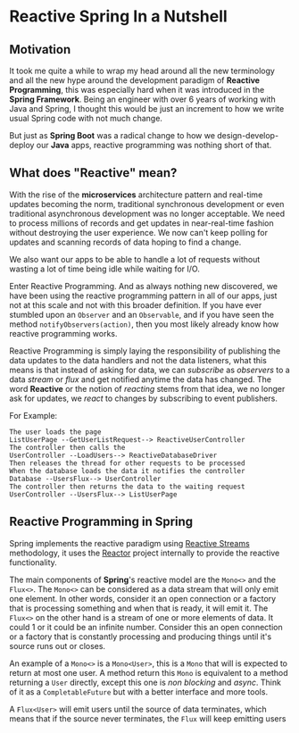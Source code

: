 # Reactive Spring In a Nutshell

## Motivation
It took me quite a while to wrap my head around all the new terminology and all the new hype around the development paradigm of **Reactive Programming**, this was especially hard when it was introduced in the **Spring Framework**. Being an engineer with over 6 years of working with Java and Spring, I thought this would be just an increment to how we write usual Spring code with not much change.

But just as **Spring Boot** was a radical change to how we design-develop-deploy our **Java** apps, reactive programming was nothing short of that.

## What does "Reactive" mean?

With the rise of the **microservices** architecture pattern and real-time updates becoming the norm, traditional synchronous development or even traditional asynchronous development was no longer acceptable. We need to process millions of records and get updates in near-real-time fashion without destroying the user experience. We now can't keep polling for updates and scanning records of data hoping to find a change.

We also want our apps to be able to handle a lot of requests without wasting a lot of time being idle while waiting for I/O.

Enter Reactive Programming. And as always nothing new discovered, we have been using the reactive programming pattern in all of our apps, just not at this scale and not with this broader definition. If you have ever stumbled upon an `Observer` and an `Observable`, and if you have seen the method `notifyObservers(action)`, then you most likely already know how reactive programming works.

Reactive Programming is simply laying the responsibility of publishing the data updates to the data handlers and not the data listeners, what this means is that instead of asking for data, we can _subscribe_ as _observers_ to a data _stream_ or _flux_ and get notified anytime the data has changed. The word **Reactive** or the notion of _reacting_ stems from that idea, we no longer ask for updates, we _react_ to changes by subscribing to event publishers.

For Example:
```
The user loads the page
ListUserPage --GetUserListRequest--> ReactiveUserController
The controller then calls the
UserController --LoadUsers--> ReactiveDatabaseDriver
Then releases the thread for other requests to be processed
When the database loads the data it notifies the controller
Database --UsersFlux--> UserController
The controller then returns the data to the waiting request
UserController --UsersFlux--> ListUserPage
```

## Reactive Programming in Spring

Spring implements the reactive paradigm using [Reactive Streams](https://github.com/reactive-streams/reactive-streams-jvm#reactive-streams) methodology, it uses the [Reactor](https://projectreactor.io/) project internally to provide 
the reactive functionality.

The main components of **Spring**'s reactive model are the `Mono<>` and the `Flux<>`. The `Mono<>` can be considered as a data stream that will only emit one element. In other words, consider it an open connection or a factory that is processing something and when that is ready, it will emit it. The `Flux<>` on the other hand is a stream of one or more elements of data. It could 1 or it could be an infinite number. Consider this an open connection or a factory that is constantly processing and producing things until it's source runs out or closes.

An example of a `Mono<>` is a `Mono<User>`, this is a `Mono` that will is expected to return at most one user. A method return this `Mono` is equivalent to a method returning a `User` directly, except this one is _non blocking_ and _async_. Think of it as a `CompletableFuture` but with a better interface and more tools.

A `Flux<User>` will emit users until the source of data terminates, which means that if the source never terminates, the `Flux` will keep emitting users

